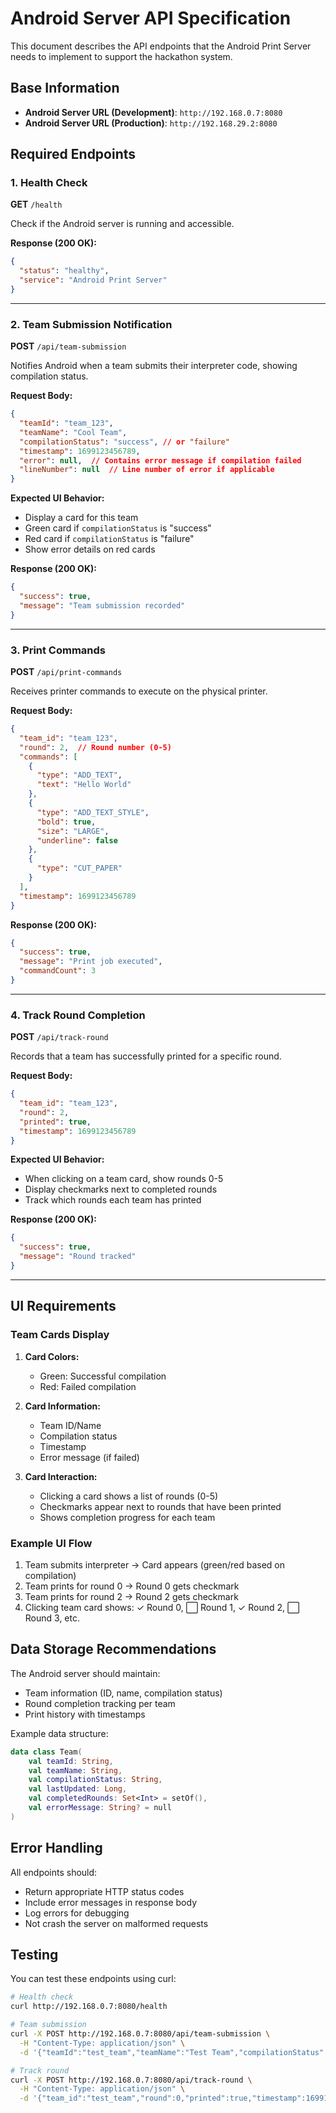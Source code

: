 # Android Server API Specification

This document describes the API endpoints that the Android Print Server needs to implement to support the hackathon system.

## Base Information
- **Android Server URL (Development)**: `http://192.168.0.7:8080`
- **Android Server URL (Production)**: `http://192.168.29.2:8080`

## Required Endpoints

### 1. Health Check
**GET** `/health`

Check if the Android server is running and accessible.

**Response (200 OK):**
```json
{
  "status": "healthy",
  "service": "Android Print Server"
}
```

---

### 2. Team Submission Notification
**POST** `/api/team-submission`

Notifies Android when a team submits their interpreter code, showing compilation status.

**Request Body:**
```json
{
  "teamId": "team_123",
  "teamName": "Cool Team",
  "compilationStatus": "success", // or "failure"
  "timestamp": 1699123456789,
  "error": null,  // Contains error message if compilation failed
  "lineNumber": null  // Line number of error if applicable
}
```

**Expected UI Behavior:**
- Display a card for this team
- Green card if `compilationStatus` is "success"
- Red card if `compilationStatus` is "failure"
- Show error details on red cards

**Response (200 OK):**
```json
{
  "success": true,
  "message": "Team submission recorded"
}
```

---

### 3. Print Commands
**POST** `/api/print-commands`

Receives printer commands to execute on the physical printer.

**Request Body:**
```json
{
  "team_id": "team_123",
  "round": 2,  // Round number (0-5)
  "commands": [
    {
      "type": "ADD_TEXT",
      "text": "Hello World"
    },
    {
      "type": "ADD_TEXT_STYLE",
      "bold": true,
      "size": "LARGE",
      "underline": false
    },
    {
      "type": "CUT_PAPER"
    }
  ],
  "timestamp": 1699123456789
}
```

**Response (200 OK):**
```json
{
  "success": true,
  "message": "Print job executed",
  "commandCount": 3
}
```

---

### 4. Track Round Completion
**POST** `/api/track-round`

Records that a team has successfully printed for a specific round.

**Request Body:**
```json
{
  "team_id": "team_123",
  "round": 2,
  "printed": true,
  "timestamp": 1699123456789
}
```

**Expected UI Behavior:**
- When clicking on a team card, show rounds 0-5
- Display checkmarks next to completed rounds
- Track which rounds each team has printed

**Response (200 OK):**
```json
{
  "success": true,
  "message": "Round tracked"
}
```

---

## UI Requirements

### Team Cards Display
1. **Card Colors:**
   - Green: Successful compilation
   - Red: Failed compilation
   
2. **Card Information:**
   - Team ID/Name
   - Compilation status
   - Timestamp
   - Error message (if failed)

3. **Card Interaction:**
   - Clicking a card shows a list of rounds (0-5)
   - Checkmarks appear next to rounds that have been printed
   - Shows completion progress for each team

### Example UI Flow
1. Team submits interpreter → Card appears (green/red based on compilation)
2. Team prints for round 0 → Round 0 gets checkmark
3. Team prints for round 2 → Round 2 gets checkmark
4. Clicking team card shows: ✓ Round 0, ⬜ Round 1, ✓ Round 2, ⬜ Round 3, etc.

## Data Storage Recommendations

The Android server should maintain:
- Team information (ID, name, compilation status)
- Round completion tracking per team
- Print history with timestamps

Example data structure:
```kotlin
data class Team(
    val teamId: String,
    val teamName: String,
    val compilationStatus: String,
    val lastUpdated: Long,
    val completedRounds: Set<Int> = setOf(),
    val errorMessage: String? = null
)
```

## Error Handling

All endpoints should:
- Return appropriate HTTP status codes
- Include error messages in response body
- Log errors for debugging
- Not crash the server on malformed requests

## Testing

You can test these endpoints using curl:

```bash
# Health check
curl http://192.168.0.7:8080/health

# Team submission
curl -X POST http://192.168.0.7:8080/api/team-submission \
  -H "Content-Type: application/json" \
  -d '{"teamId":"test_team","teamName":"Test Team","compilationStatus":"success","timestamp":1699123456789}'

# Track round
curl -X POST http://192.168.0.7:8080/api/track-round \
  -H "Content-Type: application/json" \
  -d '{"team_id":"test_team","round":0,"printed":true,"timestamp":1699123456789}'
```